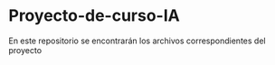# Proyecto-de-curso-IA
En este repositorio se encontrarán los archivos correspondientes del proyecto
